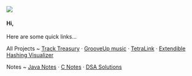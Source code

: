 
![](https://komarev.com/ghpvc/?username=yashasviyadav1)

#### Hi,
<!--
Dummy Personal Website : [Visit](https://yashasvi-yadav.jimdosite.com/)
-->
Here are some quick links...

All Projects ~
[Track Treasury](https://github.com/yashasviyadav1/track-treasury) · [GrooveUp music](https://github.com/yashasviyadav1/grooveup-music) · [TetraLink](https://github.com/yashasviyadav1/tetraLink/)  · [Extendible Hashing Visualizer](https://github.com/yashasviyadav1/extendible-hashing-visualizer/tree/main)


Notes ~
[Java Notes](https://github.com/yashasviyadav1/java-notes) · [C Notes](https://github.com/yashasvi242/4th-Sem-C-Codes)  · [DSA Solutions](https://github.com/yashasviyadav1/DSA-Questions)


<!--
Below are a few Repositories links that might be helpful for you :- 

- Learn to Search and Sort : [Repo Link](https://github.com/yashasviyadav1/Searching-Sorting)
- Learn about Graphs : [Repo Link](https://github.com/yashasviyadav1/Graphs)
- My Solutions to some DSA questions : [Repo Link](https://github.com/yashasviyadav1/DSA-Questions)
- My LinkTree (to my music) : [Repo Link](https://github.com/yashasviyadav1/linktree)

College Related repositories 
- Learn Java : [Repo Link](https://github.com/yashasvi242/4th-Sem-Java-Codes)
- Learn C : [Repo Link](https://github.com/yashasvi242/4th-Sem-C-Codes)
  -->


<!---
yashasviyadav1/yashasviyadav1 is a ✨ special ✨ repository because its `README.md` (this file) appears on your GitHub profile.
You can click the Preview link to take a look at your changes.
--->
